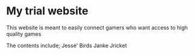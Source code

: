 # My trial website

This website is meant to easily connect gamers who want access to high quality games

The contents include;
 Jesse' Birds
 Janke
 Jricket
